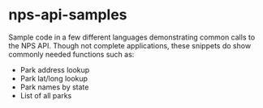 # nps-api-samples
Sample code in a few different languages demonstrating common calls to the NPS API. Though not complete applications, these snippets do show commonly needed functions such as:
* Park address lookup
* Park lat/long lookup
* Park names by state
* List of all parks
